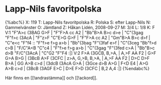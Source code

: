 # Lapp-Nils favoritpolska

{%abc%}
X: 119
T: Lapp-Nils favoritpolska
R: Polska
S: efter Lapp-Nils
N: Gammelvänster
O: Jämtland
Z: Håkan Lidén, 2008-09-27
M: 3/4
L: 1/8
K: F
V:1
"F"A>c (3BAG G>F | "F"F>A cc A2 | "Bb"B>A B>c d>e | "C"(3gag "F"f>c (3AcA | "F"z>F "C"E>G G>F |
"F"F>A cc A2 | "Gm"B>A B>c d>f | "C"e<c "F"f4 :: "F"f>e f>g a>b | "Bb"(3bag "F"(3faf e>f |
"C"(3ceg "Bb"f>d c>B | "F/C"A<B "C"c4 | "F"f>e f>g a>b | "C"(3gag "F"(3fed c>A | "Bb"B>c d>B "F/C"(3AcA | "C"G2 "F"F4 :|]
V:2
F>A (3GCB, B,>A, | A,>F AA F2 | G>F G>A B>G | (3BcB A>F (3CFC | z>A, G,>B, B,>A, | 
A,>F AA F2 | D>C D>F B>A | G<E A4 :: A>G A>B c>d | (3dcB (3AcA G>A | 
(3Gce d>B A>G | F<D E4 | A>G A>B c>d | (3BcB (3AGF E>C | D>E F>D (3CFC | B,2 A,4 :|]
{%endabc%}

Här finns en [[!andrastämma]] och [[!ackord]].
